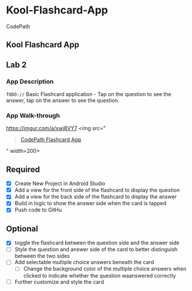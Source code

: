 # Kool-Flashcard-App
CodePath
## Kool Flashcard App

## Lab 2

### App Description
`TODO://` Basic Flashcard application - Tap on the question to see the answer, tap on the answer to see the question.

### App Walk-through
https://imgur.com/a/xwj8VY7
<img src="<blockquote class="imgur-embed-pub" lang="en" data-id="a/xwj8VY7"  ><a href="//imgur.com/a/xwj8VY7">CodePath Flashcard App</a></blockquote><script async src="//s.imgur.com/min/embed.js" charset="utf-8"></script>" width=200><br>



## Required
- [x] Create New Project in Android Studio
- [x] Add a view for the front side of the flashcard to display the question
- [x] Add a view for the back side of the flashcard to display the answer
- [x] Build in logic to show the answer side when the card is tapped
- [x] Push code to GitHu
## Optional
- [x] toggle the flashcard between the question side and the answer side
- [ ] Style the question and answer side of the card to better distinguish between the two sides
- [ ] Add selectable multiple choice answers beneath the card
   - [ ] Change the background color of the multiple choice answers when clicked to indicate whether the question waanswered correctly
- [ ] Further customize and style the card
